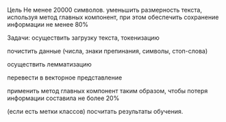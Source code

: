 Цель
Не менее 20000 символов. уменьшить размерность текста, используя метод главных компонент, при этом обеспечить сохранение информации не менее 80%

Задачи:
осуществить загрузку текста, токенизацию

почистить данные (числа, знаки препинания, символы, стоп-слова)

осуществить лемматизацию

перевести в векторное представление

применить метод главных компонент таким образом, чтобы потеря информации составила не более 20%

(если есть метки классов) посчитать результаты обучения.
